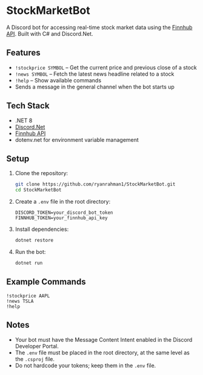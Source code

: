 # StockMarketBot

A Discord bot for accessing real-time stock market data using the [Finnhub API](https://finnhub.io/). Built with C# and Discord.Net.

## Features

* `!stockprice SYMBOL` – Get the current price and previous close of a stock
* `!news SYMBOL` – Fetch the latest news headline related to a stock
* `!help` – Show available commands
* Sends a message in the general channel when the bot starts up

## Tech Stack

* .NET 8
* [Discord.Net](https://github.com/discord-net/Discord.Net)
* [Finnhub API](https://finnhub.io/)
* dotenv.net for environment variable management

## Setup

1. Clone the repository:

   ```bash
   git clone https://github.com/ryanrahman1/StockMarketBot.git
   cd StockMarketBot
   ```

2. Create a `.env` file in the root directory:

   ```
   DISCORD_TOKEN=your_discord_bot_token
   FINNHUB_TOKEN=your_finnhub_api_key
   ```

3. Install dependencies:

   ```bash
   dotnet restore
   ```

4. Run the bot:

   ```bash
   dotnet run
   ```

## Example Commands

```
!stockprice AAPL
!news TSLA
!help
```

## Notes

* Your bot must have the Message Content Intent enabled in the Discord Developer Portal.
* The `.env` file must be placed in the root directory, at the same level as the `.csproj` file.
* Do not hardcode your tokens; keep them in the `.env` file.

